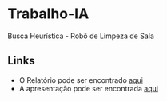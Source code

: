 # Trabalho-IA
Busca Heurística - Robô de Limpeza de Sala 

## Links
* O Relatório pode ser encontrado [aqui](https://docs.google.com/document/d/1zADVjgssjNr5UxX-r1yM_Dd920ziavbHV3QeUMe84Nc/edit?usp=sharing)
* A apresentação pode ser encontrada [aqui](https://docs.google.com/presentation/d/16WAiHOZCSLWqtxThVgdTz_sN3QkA_izi93XGIGnG1JI/edit?usp=sharing) 
